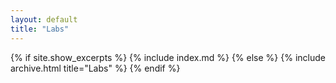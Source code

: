 ```yaml
---
layout: default
title: "Labs"
---
```


{% if site.show_excerpts %}
  {% include index.md %}
{% else %}
  {% include archive.html title="Labs" %}
{% endif %}
